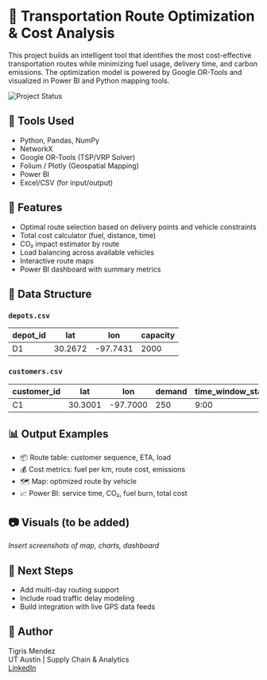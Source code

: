 # 🚚 Transportation Route Optimization & Cost Analysis

This project builds an intelligent tool that identifies the most cost-effective transportation routes while minimizing fuel usage, delivery time, and carbon emissions. The optimization model is powered by Google OR-Tools and visualized in Power BI and Python mapping tools.

![Project Status](https://img.shields.io/badge/status-in_progress-yellow)

## 🔧 Tools Used
- Python, Pandas, NumPy
- NetworkX
- Google OR-Tools (TSP/VRP Solver)
- Folium / Plotly (Geospatial Mapping)
- Power BI
- Excel/CSV (for input/output)

## 🎯 Features
- Optimal route selection based on delivery points and vehicle constraints
- Total cost calculator (fuel, distance, time)
- CO₂ impact estimator by route
- Load balancing across available vehicles
- Interactive route maps
- Power BI dashboard with summary metrics

## 📁 Data Structure

### `depots.csv`
| depot_id | lat      | lon      | capacity |
|----------|----------|----------|----------|
| D1       | 30.2672  | -97.7431 | 2000     |

### `customers.csv`
| customer_id | lat      | lon      | demand | time_window_start | time_window_end |
|-------------|----------|----------|--------|-------------------|-----------------|
| C1          | 30.3001  | -97.7000 | 250    | 9:00              | 12:00           |

## 📊 Output Examples

- 📦 Route table: customer sequence, ETA, load
- 💰 Cost metrics: fuel per km, route cost, emissions
- 🗺️ Map: optimized route by vehicle
- 📈 Power BI: service time, CO₂, fuel burn, total cost

## 📷 Visuals (to be added)
*Insert screenshots of map, charts, dashboard*

## 🔄 Next Steps
- Add multi-day routing support
- Include road traffic delay modeling
- Build integration with live GPS data feeds

## 👤 Author
Tigris Mendez  
UT Austin | Supply Chain & Analytics  
[LinkedIn](https://www.linkedin.com/in/...)

